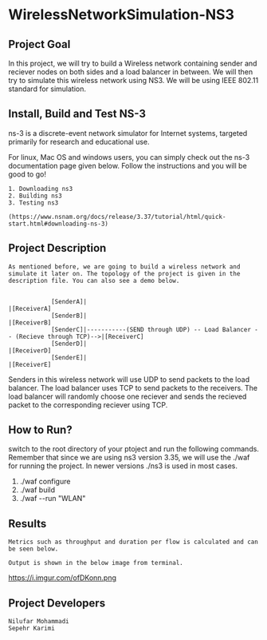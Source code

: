 # **WirelessNetworkSimulation-NS3**


## Project Goal

In this project, we will try to build a Wireless network containing sender and reciever nodes on both sides and a load balancer in between. We will then try to simulate this wireless network using NS3. We will be using IEEE 802.11 standard for simulation.

## Install, Build and Test NS-3

ns-3 is a discrete-event network simulator for Internet systems, targeted primarily for research and educational use.

For linux, Mac OS and windows users, you can simply check out the ns-3 documentation page given below. Follow the instructions and you will be good to go!

    1. Downloading ns3
    2. Building ns3
    3. Testing ns3

    (https://www.nsnam.org/docs/release/3.37/tutorial/html/quick-start.html#downloading-ns-3)
    

## Project Description

    As mentioned before, we are going to build a wireless network and simulate it later on. The topology of the project is given in the description file. You can also see a demo below.
       
   
                [SenderA]|                                                                          |[ReceiverA]
                [SenderB]|                                                                          |[ReceiverB]
                [SenderC]|-----------(SEND through UDP) -- Load Balancer -- (Recieve through TCP)-->|[ReceiverC]
                [SenderD]|                                                                          |[ReceiverD]
                [SenderE]|                                                                          |[ReceiverE]

Senders in this wireless network will use UDP to send packets to the load balancer. The load balancer uses TCP to send packets to the receivers. The load balancer will randomly choose one reciever and sends the recieved packet to the corresponding reciever using TCP.

## How to Run?
    
   switch to the root directory of your ptoject and run the following commands. Remember that since we are using ns3 version 3.35, we will use the ./waf for running the project. In newer versions ./ns3 is used in most cases.
   
   1. ./waf configure
   2. ./waf build
   3. ./waf --run "WLAN"
   
  
## Results

    Metrics such as throughput and duration per flow is calculated and can be seen below.
    
    Output is shown in the below image from terminal.
    
   https://i.imgur.com/ofDKonn.png


 
## Project Developers

    Nilufar Mohammadi
    Sepehr Karimi

